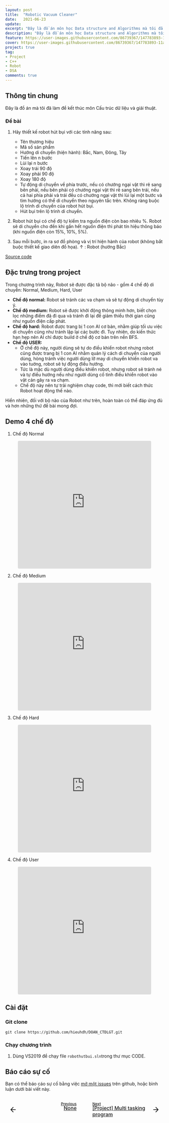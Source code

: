 ```yaml
---
layout: post
title:  "Robotic Vacuum Cleaner"
date:   2021-06-23
update: 
excerpt: "Đây là đồ án môn học Data structure and Algorithms mà tôi đã học tại trường."
description: "Đây là đồ án môn học Data structure and Algorithms mà tôi đã học tại trường."
feature: https://user-images.githubusercontent.com/86739367/147783893-11a21b6f-fbf7-47be-8a35-c3d9a58931ae.png
cover: https://user-images.githubusercontent.com/86739367/147783893-11a21b6f-fbf7-47be-8a35-c3d9a58931ae.png
project: true
tag:
- Project
- C++ 
- Robot
- DSA
comments: true
---
```


## **Thông tin chung**

Đây là đồ án mà tôi đã làm để kết thúc môn Cấu trúc dữ liệu và giải thuật.

### **Đề bài**
1. Hãy thiết kế robot hút bụi với các tính năng sau:
    * Tên thương hiệu
    * Mã số sản phẩm
    * Hướng di chuyển (hiện hành): Bắc, Nam, Đông, Tây 
    * Tiến lên n bước
    * Lùi lại n bước
    * Xoay trái 90 độ
    * Xoay phải 90 độ
    * Xoay 180 độ
    * Tự động di chuyển về phía trước, nếu có chướng ngại vật thì rẽ sang bên phải, nếu bên phải có chướng ngại vật thì rẽ sang bên trái, nếu cả hai phía phải và trái đều có chướng ngại vật thì lùi lại một bước và tìm hướng có thể di chuyển theo nguyên tắc trên. Không ràng buộc lộ trình di chuyển của robot hút bụi.
    * Hút bụi trên lộ trình di chuyển.
 
2. Robot hút bụi có chế độ tự kiểm tra nguồn điện còn bao nhiêu %. Robot sẽ di chuyển cho đến khi gần hết nguồn điện thì phát tín hiệu thông báo (khi nguồn điện còn 15%, 10%, 5%).
3. Sau mỗi bước, in ra sơ đồ phòng và vị trí hiện hành của robot (không bắt buộc thiết kế giao diên đồ họa).  ↑ : Robot (hướng Bắc)

<div align="left">
    <a href="https://github.com/hieuhdh/DOAN_CTDLGT" class="btn">Source code</a> 
</div>


## **Đặc trưng trong project**

Trong chương trình này, Robot sẽ được đặc tả bộ não - gồm 4 chế độ di chuyển: Normal, Medium, Hard, User

* **Chế độ normal:** Robot sẽ tránh các va chạm và sẽ tự động di chuyển tùy ý.
* **Chế độ medium:** Robot sẽ được khởi động thông minh hơn, biết chọn lọc những điểm đã đi qua và tránh đi lại để giảm thiểu thời gian cũng như nguồn điện cấp phát.
* **Chế độ hard:** Robot được trang bị 1 con AI cơ bản, nhằm giúp tối ưu việc di chuyển cũng như tránh lặp lại các bước đi. Tuy nhiên, do kiến thức hạn hẹp nên AI chỉ được build ở chế độ cơ bản trên nền BFS. 
* **Chế độ USER:** 
    * Ở chế độ này, người dùng sẽ tự do điều khiển robot nhưng robot cũng được trang bị 1 con AI nhằm quản lý cách di chuyển của người dùng, hòng tránh việc người dùng lỡ may di chuyển khiến robot va vào tuờng, robot sẽ tự động điều hướng.
    * Tức là mặc dù người dùng điều khiển robot, nhưng robot sẽ tránh né và tự điều hướng nếu như người dùng cố tình điều khiển robot vào vật cản gây ra va chạm.
    * Chế độ này nên tự trải nghiệm chạy code, thì mới biết cách thức Robot hoạt động thế nào.

Hiển nhiên, đối với bộ não của Robot như trên, hoàn toàn có thể đáp ứng đủ và hơn những thứ đề bài mong đợi.

## **Demo 4 chế độ**

1. Chế độ Normal

<figure class="video_container">
  <iframe style ="height: 406px; width: 100%; border-radius: 0.25rem" src="https://user-images.githubusercontent.com/86739367/147782704-c68f9abf-c8ad-4c0b-8136-9779615b2b73.mp4" frameborder="0" allowfullscreen="true"> </iframe>
</figure>

2. Chế độ Medium

<figure class="video_container">
  <iframe style ="height: 406px; width: 100%; border-radius: 0.25rem" src="https://user-images.githubusercontent.com/86739367/147786595-676677c7-7407-461b-a10e-1f5d37890b9d.mp4" frameborder="0" allowfullscreen="true"> </iframe>
</figure>

3. Chế độ Hard

<figure class="video_container">
  <iframe style ="height: 406px; width: 100%; border-radius: 0.25rem" src="https://user-images.githubusercontent.com/86739367/147786549-4730f590-98d2-46e7-a245-22b44b9850d0.mp4" frameborder="0" allowfullscreen="true"> </iframe>
</figure>

4. Chế độ User

<figure class="video_container">
  <iframe style ="height: 406px; width: 100%; border-radius: 0.25rem" src="https://user-images.githubusercontent.com/86739367/147785933-94f28dfb-7b1a-4f05-ab0b-b2160ef477bc.mp4" frameborder="0" allowfullscreen="true"> </iframe>
</figure>

## **Cài đặt**

### Git clone

    git clone https://github.com/hieuhdh/DOAN_CTDLGT.git
    
### Chạy chương trình

1. Dùng VS2019 để chạy file `robothutbui.sln`trong thư mục CODE.

## **Báo cáo sự cố**

Bạn có thể báo cáo sự cố bằng việc <a href="https://github.com/hieuhdh/DOAN_CTDLGT/issues" class = "link_for_hover"  >mở một issues</a> trên github, hoặc bình luận dưới bài viết này.

<br>

<div class="pre_next" style = "display: grid;grid-template-columns: 45% 45% 20px; grid-gap: 0 10%; font-weight: 500">
    <div class="item item1" style="text-align: right; position: relative;">
        <a href="#" class="btn" style="width: 100%">
            <div style = "font-size: 12px; margin-bottom:-0.25rem">Previous</div>
            <div style = "top:50%;bottom:50%; transform:translate(-50%, -50%); position: absolute; width: 25px; height:25px; left: 25px">
            	<svg viewBox="0 0 24 24" fill="none" stroke="currentColor" stroke-width="2" stroke-linecap="round" stroke-linejoin="round" preserveAspectRatio="xMidYMid meet" data-rnw-int- style="vertical-align: middle;"><path d="M19 12H5M12 19l-7-7 7-7"></path></svg>
            </div>
            <div style = "position: relative; font-size: 16px; font-weight: 500 ">None</div>
        </a>
    </div>
    <div class="item item2" style="text-align: left; position: relative; ">
        <a href="https://hieuhdh.github.io/deuteri/Project-Multi-tasking-program/" class="btn" style="width: 100%">
        	<div style = "font-size: 12px; margin-bottom:-0.25rem"> Next</div>
        	<div style = "top:50%;bottom:50%; transform:translate(-50%, -50%); position: absolute; width: 25px; height:25px; right: 0px"><svg viewBox="0 0 24 24" fill="none" stroke="currentColor" stroke-width="2" stroke-linecap="round" stroke-linejoin="round" style="vertical-align: middle;" ><path d="M5 12h14M12 5l7 7-7 7"></path></svg>
            </div>
        	<div style = "position: relative; font-size: 16px; font-weight: 500 ">[Project] Multi tasking program</div>
        </a>
    </div>
</div>
